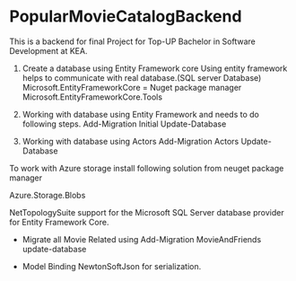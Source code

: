 # PopularMovieCatalogBackend
This is a backend for final Project for Top-UP Bachelor in Software Development at KEA.

1. Create a database using Entity Framework core
Using entity framework helps to communicate with real database.(SQL server Database) 
Microsoft.EntityFrameworkCore = Nuget package manager
Microsoft.EntityFrameworkCore.Tools

3. Working with database using Entity Framework and needs to do following steps.
Add-Migration Initial
Update-Database

4. Working with database using Actors
Add-Migration Actors
Update-Database

To work with Azure storage install following solution from neuget package manager

Azure.Storage.Blobs

NetTopologySuite support for the Microsoft SQL Server database provider for Entity Framework Core.

* Migrate all Movie Related using 
Add-Migration MovieAndFriends
update-database

* Model Binding 
NewtonSoftJson for serialization.

 


